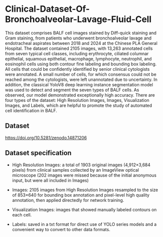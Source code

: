 # Clinical-Dataset-Of-Bronchoalveolar-Lavage-Fluid-Cell 
This dataset comprises BALF cell images stained by Diff-quick staining and Gram staining, from patients who underwent bronchoalveolar lavage and endotracheal aspirates between 2018 and 2024 at the Chinese PLA General Hospital. The dataset contained 2105 images, with 13,263 annotated cells from seven typical cell classes, including erythrocyte, ciliated columnar epithelial, squamous epithelial, macrophage, lymphocyte, neutrophil, and eosinophil cells using both contour fine labeling and bounding box labeling. All cells that could be confidently identified by senior clinical cytologists were annotated. A small number of cells, for which consensus could not be reached among the cytologists, were left unannotated due to uncertainty. In addition, the classical YoloV8 deep learning instance segmentation model was used to detect and segment the seven types of BALF cells. As observed, our model demonstrated exceptionally high accuracy. There are four types of the dataset: High Resolution Images, Images, Visualization Images, and Labels, which are helpful to promote the study of automated cell identification in BALF.
## Dataset
https://doi.org/10.5281/zenodo.14871206
        
        
        
        
        
        
        
        
        
        
        
        
## Dataset specification
- High Resolution Images: a total of 1903 original images (4,912×3,684 pixels) from clinical samples collected by an ImageView optical microscope (202 images were missed because of the initial anonymous input, but were all included in Images)

- Images: 2105 images from High Resolution Images resampled to the size of 853×640 for bounding box annotation and pixel-level high quality annotation, then applied directedly for network training.

- Visualization Images: images that showed manually labeled contours on each cell.

- Labels: saved in a txt format for direct use of YOLO series models and a convenient way to convert to other data formats.

